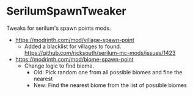 # SerilumSpawnTweaker

Tweaks for serilum's spawn points mods.
- https://modrinth.com/mod/village-spawn-point
    - Added a blacklist for villages to found. https://github.com/ricksouth/serilum-mc-mods/issues/1423
- https://modrinth.com/mod/biome-spawn-point
    - Change logic to find biome. 
        - Old: Pick random one from all possible biomes and fine the nearest
        - New: Find the nearest biome from the list of possible biomes
